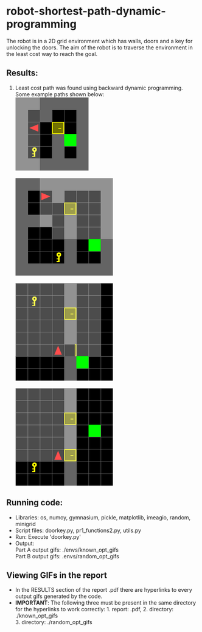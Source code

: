 # robot-shortest-path-dynamic-programming
The robot is in a 2D grid environment which has walls, doors and a key for unlocking the doors. The aim of the robot is to traverse the environment in the least cost way to reach the goal. 

## Results:
1. Least cost path was found using backward dynamic programming. Some example paths shown below: <br>
![gif1](/known_opt_gifs/doorkey-6x6-normal.gif) <br> <br>
![gif2](/known_opt_gifs/doorkey-8x8-normal.gif) <br> <br>
![gif3](/random_opt_gifs/DoorKey-8x8-11.gif) <br> <br>
![gif4](/random_opt_gifs/DoorKey-8x8-32.gif) 

## Running code:
* Libraries: os, numoy, gymnasium, pickle, matplotlib, imeagio, random, minigrid
* Script files: doorkey.py, pr1_functions2.py, utils.py
* Run: Execute 'doorkey.py'
* Output: <br>
	Part A output gifs: ./envs/known_opt_gifs <br>
	Part B output gifs: .envs/random_opt_gifs
	
## Viewing GIFs in the report 
* In the RESULTS section of the report .pdf there are hyperlinks to every output gifs generated by the code.
* **IMPORTANT**: The following three must be present in the same directory for the hyperlinks to work correctly:
				1. report: .pdf, 
				2. directory: ./known_opt_gifs  
				3. directory: ./random_opt_gifs  
